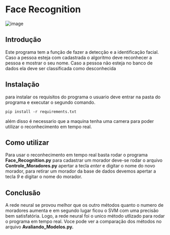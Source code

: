 # Face Recognition

![image](https://user-images.githubusercontent.com/76737266/227038931-7961793a-2842-464a-8dfb-d75eda3596ac.png)


## Introdução

Este programa tem a função de fazer a detecção e a identificação facial. Caso a pessoa esteja com cadastrada o algoritmo deve reconhecer a pessoa e mostrar o seu nome. Caso a pessoa não esteja no banco de dados ela deve ser classificada como desconhecida

## Instalação

para instalar os requisitos do programa o usuario deve entrar na pasta do programa e executar o segundo comando.

`pip install -r requirements.txt`

além disso é necessario que a maquina tenha uma camera para poder utilizar o reconhecimento em tempo real.

## Como utilizar

Para usar o reconhecimento em tempo real basta rodar o programa **Face_Recognition.py** para cadastrar um morador deve-se rodar o arquivo **Controle_Moradores.py** apertar a tecla *enter* e digitar o nome do novo morador, para retirar um morador da base de dados devemos apertar a tecla *9* e digitar o nome do morador.

## Conclusão

A rede neural se provou melhor que os outro métodos quanto o numero de moradores aumenta e em segundo lugar ficou o SVM com uma precisão bem satisfatória. Logo, a rede neural foi o unico método utlizado para rodar o programa em tempo real. Voce pode ver a comparação dos métodos no arquivo **Avaliando_Modelos.py.**






